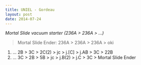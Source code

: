 ```yaml
---
title: UNIEL - Gordeau
layout: post
date: 2014-07-24
---
```


*Mortal Slide vacuum starter (236A > 236A > ...)*

> Mortal Slide Ender: 236A > 236A > 236A > oki

1. ... 2B > 3C > 2C(2) > jc > j.[C] > j.AB > 3C > 22B
2. ... 3C > 2B > 5B > jc > j.B(2) > j.C > 3C > Mortal Slide Ender